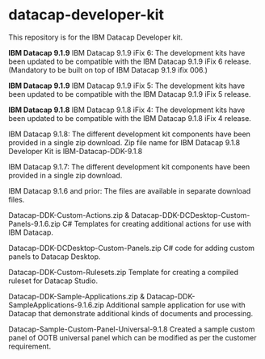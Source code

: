 # datacap-developer-kit
This repository is for the IBM Datacap Developer kit.

**IBM Datacap 9.1.9**
IBM Datacap 9.1.9 iFix 6:
The development kits have been updated to be compatible with the IBM Datacap 9.1.9 iFix 6 release. (Mandatory to be built on top of IBM Datacap 9.1.9 ifix 006.)

**IBM Datacap 9.1.9**
IBM Datacap 9.1.9 iFix 5:
The development kits have been updated to be compatible with the IBM Datacap 9.1.9 iFix 5 release.

**IBM Datacap 9.1.8**
IBM Datacap 9.1.8 iFix 4:
The development kits have been updated to be compatible with the IBM Datacap 9.1.8 iFix 4 release.

IBM Datacap 9.1.8:
The different development kit components have been provided in a single zip download. 
Zip file name for IBM Datacap 9.1.8 Developer Kit is IBM-Datacap-DDK-9.1.8

IBM Datacap 9.1.7:
The different development kit components have been provided in a single zip download.

IBM Datacap 9.1.6 and prior:
The files are available in separate download files.

Datacap-DDK-Custom-Actions.zip & Datacap-DDK-DCDesktop-Custom-Panels-9.1.6.zip
C# Templates for creating additional actions for use with IBM Datacap. 

Datacap-DDK-DCDesktop-Custom-Panels.zip
C# code for adding custom panels to Datacap Desktop.

Datacap-DDK-Custom-Rulesets.zip
Template for creating a compiled ruleset for Datacap Studio.

Datacap-DDK-Sample-Applications.zip & Datacap-DDK-SampleApplications-9.1.6.zip
Additional sample application for use with Datacap that demonstrate additional kinds of documents and processing.

Datacap-Sample-Custom-Panel-Universal-9.1.8
Created a sample custom panel of OOTB universal panel which can be modified as per the customer requirement.

